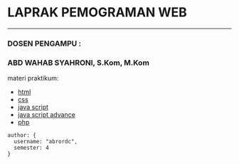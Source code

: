 # LAPRAK PEMOGRAMAN WEB 
<hr/>

### DOSEN PENGAMPU : 
### ABD WAHAB SYAHRONI, S.Kom, M.Kom

materi praktikum:

* [html](https://github.com/abrordc/laprak-pemogramanweb/tree/main/HTML-pemogramanweb)
* [css](https://github.com/abrordc/laprak-pemogramanweb/tree/main/CSS-pemogramanweb)
* [java script](https://github.com/abrordc/laprak-pemogramanweb/tree/main/JS-pemogramanweb)
* [java script advance](https://github.com/abrordc/Random-Learning/tree/main/advance-JS)
* [php](https://github.com/abrordc/laprak-pemogramanweb/tree/main/PHP-pemogramanweb) 




```
author: {
  username: "abrordc", 
  semester: 4
}
```
